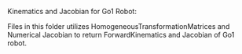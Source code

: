 Kinematics and Jacobian for Go1 Robot:

Files in this folder utilizes HomogeneousTransformationMatrices and Numerical Jacobian to return ForwardKinematics and Jacobian of Go1 robot.

